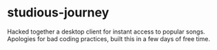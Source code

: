 # studious-journey
Hacked together a desktop client for instant access to popular songs. Apologies for bad coding practices, built this in a few days of free time.
